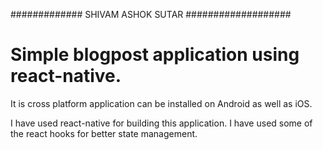 ############# SHIVAM ASHOK SUTAR ###################

<h1>Simple blogpost application using react-native.</h1>
It is cross platform application can be installed on Android as well as iOS.

I have used react-native for building this application. I have used some of the react hooks for better state management.
